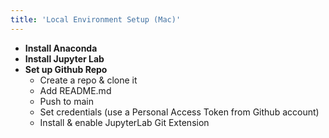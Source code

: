 ```yaml
---
title: 'Local Environment Setup (Mac)'
---
```


- **Install Anaconda**
- **Install Jupyter Lab**
- **Set up Github Repo**
    - Create a repo & clone it
    - Add README.md
    - Push to main
    - Set credentials (use a Personal Access Token from Github account)
    - Install & enable JupyterLab Git Extension